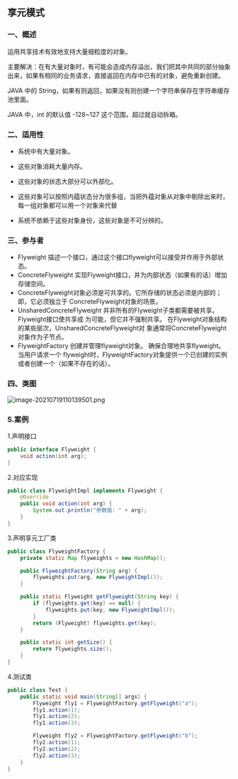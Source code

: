 ## 享元模式

### 一、概述

运用共享技术有效地支持大量细粒度的对象。

主要解决：在有大量对象时，有可能会造成内存溢出，我们把其中共同的部分抽象出来，如果有相同的业务请求，直接返回在内存中已有的对象，避免重新创建。

JAVA 中的 String，如果有则返回，如果没有则创建一个字符串保存在字符串缓存池里面。

JAVA 中，int 的默认值 -128~127 这个范围，超过就自动拆箱。

### 二、适用性

- 系统中有大量对象。

- 这些对象消耗大量内存。

- 这些对象的状态大部分可以外部化。

- 这些对象可以按照内蕴状态分为很多组，当把外蕴对象从对象中剔除出来时，每一组对象都可以用一个对象来代替

- 系统不依赖于这些对象身份，这些对象是不可分辨的。

### 三、参与者

- Flyweight 描述一个接口，通过这个接口flyweight可以接受并作用于外部状态。
- ConcreteFlyweight 实现Flyweight接口，并为内部状态（如果有的话）增加存储空间。
- ConcreteFlyweight对象必须是可共享的。它所存储的状态必须是内部的；即，它必须独立于
  ConcreteFlyweight对象的场景。
- UnsharedConcreteFlyweight 并非所有的Flyweight子类都需要被共享。Flyweight接口使共享成
  为可能，但它并不强制共享。 在Flyweight对象结构的某些层次，UnsharedConcreteFlyweight对
  象通常将ConcreteFlyweight对象作为子节点。
- FlyweightFactory 创建并管理flyweight对象。 确保合理地共享flyweight。当用户请求一个
  flyweight时，FlyweightFactory对象提供一个已创建的实例或者创建一个（如果不存在的话）。

### 四、类图

![image-20210719110139501.png](https://blog-07.oss-cn-guangzhou.aliyuncs.com/picBak/image-20210719110139501.png)

### 5.案例

1.声明接口

```java
public interface Flyweight {
    void action(int arg);
}
```

2.对应实现

```java
public class FlyweightImpl implements Flyweight {
    @Override
    public void action(int arg) {
        System.out.println("参数值: " + arg);
    }
}

```

3.声明享元工厂类

```java
public class FlyweightFactory {
    private static Map flyweights = new HashMap();

    public FlyweightFactory(String arg) {
        flyweights.put(arg, new FlyweightImpl());
    }

    public static Flyweight getFlyweight(String key) {
        if (flyweights.get(key) == null) {
            flyweights.put(key, new FlyweightImpl());
        }
        return (Flyweight) flyweights.get(key);
    }

    public static int getSize() {
        return flyweights.size();
    }
}
```

4.测试类

```java
public class Test {
    public static void main(String[] args) {
        Flyweight fly1 = FlyweightFactory.getFlyweight("a");
        fly1.action(1);
        fly1.action(2);
        fly1.action(3);

        Flyweight fly2 = FlyweightFactory.getFlyweight("b");
        fly2.action(1);
        fly2.action(2);
        fly2.action(3);
    }
}
```